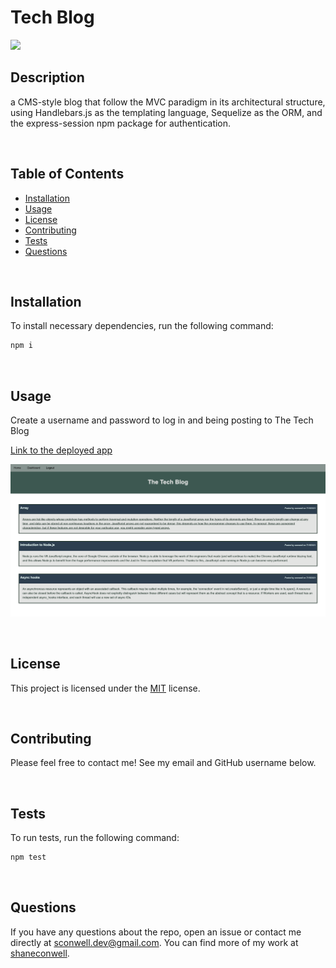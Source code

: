 # Tech Blog

  <a href="https://opensource.org/licenses/MIT" alt="License">
        <img src="https://img.shields.io/badge/license-MIT-brightgreen" /></a>
  
  ## Description
  a CMS-style blog that follow the MVC paradigm in its architectural structure, using Handlebars.js as the templating language, Sequelize as the ORM, and the express-session npm package for authentication.

<br>

  ## Table of Contents
  - [Installation](#installation)
  - [Usage](#usage)
  - [License](#license)
  - [Contributing](#Contributing)
  - [Tests](Test)
  - [Questions](Questions)

<br>

  ## Installation
  To install necessary dependencies, run the following command:
   ``` md
   npm i
   ```
<br>

  ## Usage

Create a username and password to log in and being posting to The Tech Blog


 [Link to the deployed app](https://vibrant-fromage-77328.herokuapp.com/)

 ![Screenshot of the homepage for Blog](./public/images/techblog-screenshot.png)
 
</br>

  ## License
  This project is licensed under the [MIT](https://opensource.org/licenses/MIT) license.

<br>

  ## Contributing
  Please feel free to contact me! See my email and GitHub username below.

<br>

  ## Tests
  To run tests, run the following command:

  ``` md
  npm test
  ```
<br>

  ## Questions
  If you have any questions about the repo, open an issue or contact me directly at <sconwell.dev@gmail.com>. You can find more of my work at [shaneconwell](https://github.com/shaneconwell).

  
